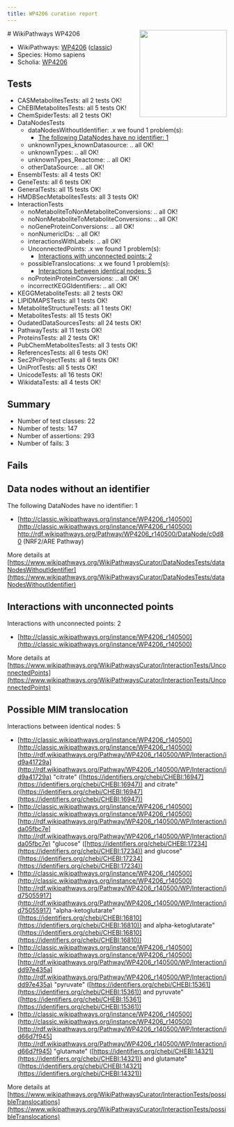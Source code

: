 ```yaml
---
title: WP4206 curation report
---
```


<img style="float: right; width: 200px" src="https://upload.wikimedia.org/wikipedia/commons/thumb/8/83/Wplogo_with_text_500.png/640px-Wplogo_with_text_500.png" />
# WikiPathways WP4206

* WikiPathways: [WP4206](https://wikipathways.org/pathways/WP4206) ([classic](https://classic.wikipathways.org/instance/WP4206))
* Species: Homo sapiens
* Scholia: [WP4206](https://scholia.toolforge.org/wikipathways/WP4206)
## Tests
* CASMetabolitesTests: all 2 tests OK!
* ChEBIMetabolitesTests: all 5 tests OK!
* ChemSpiderTests: all 2 tests OK!
* DataNodesTests
    * dataNodesWithoutIdentifier: .x we found 1 problem(s):
        * [The following DataNodes have no identifier: 1](#d2d32fa0)
    * unknownTypes_knownDatasource: .. all OK!
    * unknownTypes: .. all OK!
    * unknownTypes_Reactome: .. all OK!
    * otherDataSource: .. all OK!
* EnsemblTests: all 4 tests OK!
* GeneTests: all 6 tests OK!
* GeneralTests: all 15 tests OK!
* HMDBSecMetabolitesTests: all 3 tests OK!
* InteractionTests
    * noMetaboliteToNonMetaboliteConversions: .. all OK!
    * noNonMetaboliteToMetaboliteConversions: .. all OK!
    * noGeneProteinConversions: .. all OK!
    * nonNumericIDs: .. all OK!
    * interactionsWithLabels: .. all OK!
    * UnconnectedPoints: .x we found 1 problem(s):
        * [Interactions with unconnected points: 2](#35a61ada)
    * possibleTranslocations: .x we found 1 problem(s):
        * [Interactions between identical nodes: 5](#1c11820a)
    * noProteinProteinConversions: .. all OK!
    * incorrectKEGGIdentifiers: .. all OK!
* KEGGMetaboliteTests: all 2 tests OK!
* LIPIDMAPSTests: all 1 tests OK!
* MetaboliteStructureTests: all 1 tests OK!
* MetabolitesTests: all 15 tests OK!
* OudatedDataSourcesTests: all 24 tests OK!
* PathwayTests: all 11 tests OK!
* ProteinsTests: all 2 tests OK!
* PubChemMetabolitesTests: all 3 tests OK!
* ReferencesTests: all 6 tests OK!
* Sec2PriProjectTests: all 6 tests OK!
* UniProtTests: all 5 tests OK!
* UnicodeTests: all 16 tests OK!
* WikidataTests: all 4 tests OK!


## Summary

* Number of test classes: 22
* Number of tests: 147
* Number of assertions: 293
* Number of fails: 3

## Fails

<a name="d2d32fa0" />

## Data nodes without an identifier

The following DataNodes have no identifier: 1

* [http://classic.wikipathways.org/instance/WP4206_r140500](http://classic.wikipathways.org/instance/WP4206_r140500) http://rdf.wikipathways.org/Pathway/WP4206_r140500/DataNode/c0d80 (NRF2/ARE Pathway)


More details at [https://www.wikipathways.org/WikiPathwaysCurator/DataNodesTests/dataNodesWithoutIdentifier](https://www.wikipathways.org/WikiPathwaysCurator/DataNodesTests/dataNodesWithoutIdentifier)

<a name="35a61ada" />

## Interactions with unconnected points

Interactions with unconnected points: 2

* [http://classic.wikipathways.org/instance/WP4206_r140500](http://classic.wikipathways.org/instance/WP4206_r140500)


More details at [https://www.wikipathways.org/WikiPathwaysCurator/InteractionTests/UnconnectedPoints](https://www.wikipathways.org/WikiPathwaysCurator/InteractionTests/UnconnectedPoints)

<a name="1c11820a" />

## Possible MIM translocation

Interactions between identical nodes: 5

* [http://classic.wikipathways.org/instance/WP4206_r140500](http://classic.wikipathways.org/instance/WP4206_r140500) [http://rdf.wikipathways.org/Pathway/WP4206_r140500/WP/Interaction/id9a41729a](http://rdf.wikipathways.org/Pathway/WP4206_r140500/WP/Interaction/id9a41729a) "citrate" ([https://identifiers.org/chebi/CHEBI:16947](https://identifiers.org/chebi/CHEBI:16947)) and 
citrate" ([https://identifiers.org/chebi/CHEBI:16947](https://identifiers.org/chebi/CHEBI:16947))
* [http://classic.wikipathways.org/instance/WP4206_r140500](http://classic.wikipathways.org/instance/WP4206_r140500) [http://rdf.wikipathways.org/Pathway/WP4206_r140500/WP/Interaction/ida05fbc7e](http://rdf.wikipathways.org/Pathway/WP4206_r140500/WP/Interaction/ida05fbc7e) "glucose" ([https://identifiers.org/chebi/CHEBI:17234](https://identifiers.org/chebi/CHEBI:17234)) and 
glucose" ([https://identifiers.org/chebi/CHEBI:17234](https://identifiers.org/chebi/CHEBI:17234))
* [http://classic.wikipathways.org/instance/WP4206_r140500](http://classic.wikipathways.org/instance/WP4206_r140500) [http://rdf.wikipathways.org/Pathway/WP4206_r140500/WP/Interaction/id75055917](http://rdf.wikipathways.org/Pathway/WP4206_r140500/WP/Interaction/id75055917) "alpha-ketoglutarate" ([https://identifiers.org/chebi/CHEBI:16810](https://identifiers.org/chebi/CHEBI:16810)) and 
alpha-ketoglutarate" ([https://identifiers.org/chebi/CHEBI:16810](https://identifiers.org/chebi/CHEBI:16810))
* [http://classic.wikipathways.org/instance/WP4206_r140500](http://classic.wikipathways.org/instance/WP4206_r140500) [http://rdf.wikipathways.org/Pathway/WP4206_r140500/WP/Interaction/idd97e435a](http://rdf.wikipathways.org/Pathway/WP4206_r140500/WP/Interaction/idd97e435a) "pyruvate" ([https://identifiers.org/chebi/CHEBI:15361](https://identifiers.org/chebi/CHEBI:15361)) and 
pyruvate" ([https://identifiers.org/chebi/CHEBI:15361](https://identifiers.org/chebi/CHEBI:15361))
* [http://classic.wikipathways.org/instance/WP4206_r140500](http://classic.wikipathways.org/instance/WP4206_r140500) [http://rdf.wikipathways.org/Pathway/WP4206_r140500/WP/Interaction/id66d7f945](http://rdf.wikipathways.org/Pathway/WP4206_r140500/WP/Interaction/id66d7f945) "glutamate" ([https://identifiers.org/chebi/CHEBI:14321](https://identifiers.org/chebi/CHEBI:14321)) and 
glutamate" ([https://identifiers.org/chebi/CHEBI:14321](https://identifiers.org/chebi/CHEBI:14321))


More details at [https://www.wikipathways.org/WikiPathwaysCurator/InteractionTests/possibleTranslocations](https://www.wikipathways.org/WikiPathwaysCurator/InteractionTests/possibleTranslocations)


